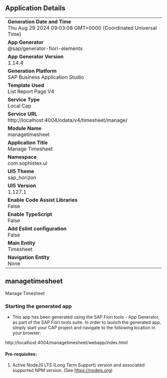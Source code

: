 ## Application Details
|               |
| ------------- |
|**Generation Date and Time**<br>Thu Aug 29 2024 09:03:08 GMT+0000 (Coordinated Universal Time)|
|**App Generator**<br>@sap/generator-fiori-elements|
|**App Generator Version**<br>1.14.4|
|**Generation Platform**<br>SAP Business Application Studio|
|**Template Used**<br>List Report Page V4|
|**Service Type**<br>Local Cap|
|**Service URL**<br>http://localhost:4004/odata/v4/timesheet/manage/|
|**Module Name**<br>managetimesheet|
|**Application Title**<br>Manage Timesheet|
|**Namespace**<br>com.sophistex.ui|
|**UI5 Theme**<br>sap_horizon|
|**UI5 Version**<br>1.127.1|
|**Enable Code Assist Libraries**<br>False|
|**Enable TypeScript**<br>False|
|**Add Eslint configuration**<br>False|
|**Main Entity**<br>Timesheet|
|**Navigation Entity**<br>None|

## managetimesheet

Manage Timesheet

### Starting the generated app

-   This app has been generated using the SAP Fiori tools - App Generator, as part of the SAP Fiori tools suite.  In order to launch the generated app, simply start your CAP project and navigate to the following location in your browser:

http://localhost:4004/managetimesheet/webapp/index.html

#### Pre-requisites:

1. Active NodeJS LTS (Long Term Support) version and associated supported NPM version.  (See https://nodejs.org)


